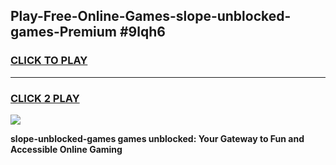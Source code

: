 
## Play-Free-Online-Games-slope-unblocked-games-Premium #9lqh6
<h3>
<a href="https://premium.freeplayer.one?title=slope-unblocked-games&ref=8M">CLICK TO PLAY</a></h3>
<hr>

<h3>
<a href="https://premium.freeplayer.one?title=slope-unblocked-games&ref=8M">CLICK 2 PLAY</a>
  
</h3>

<a href="https://premium.freeplayer.one?title=slope-unblocked-games&ref=8M"><img src="https://clearcache.store/games.png"></a>


**slope-unblocked-games games unblocked: Your Gateway to Fun and Accessible Online Gaming**
